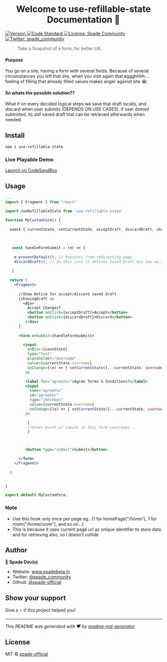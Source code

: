 
<h1 align="center">Welcome to use-refillable-state Documentation 👋</h1>
<p>
  <a href="https://www.npmjs.com/package/use-refillable-state" target="_blank">
    <img alt="Version" src="https://img.shields.io/npm/v/use-refillable-state.svg">
  </a>
  <a href="https://standardjs.com" target="_blank">
    <img alt="Code Standard" src="https://img.shields.io/badge/code_style-standard-brightgreen.svg">
  </a>
  <a href="#" target="_blank">
    <img alt="License: Spade Community" src="https://img.shields.io/badge/License-Spade Community-yellow.svg" />
  </a>
  <a href="https://twitter.com/spade_community" target="_blank">
    <img alt="Twitter: spade_community" src="https://img.shields.io/twitter/follow/spade_community.svg?style=social" />
  </a>
</p>

> Take a Snapshot of a form, for better UX. 

#### Purpose
You go on a site, having a form with several fields. Because of several circumstances you left that site, when you visit again that aggghhhh.... feeling of filling that already filled values makes anger against site 😂. 

#### So whats the possible solution??
What if on every decided logical steps we save that draft locally, and discard when user submits (DEPENDS ON USE CASES). 
if user doesnt submitted, its still saved draft that can be retrieved afterwards when needed.

## Install

```sh
npm i use-refillable-state
```

### Live Playable Demo
[Launch on CodeSandBox](https://codesandbox.io/embed/use-refillable-state-demo-7bdij3?fontsize=14&hidenavigation=1&theme=dark)
## Usage

```jsx
...
import { Fragment } from "react"

import useRefillableState from 'use-refillable-state'

function MyCustomForm() {
  
  const { currentState, setCurrentState, acceptDraft, discardDraft, showingDraft, saveState } = useRefillableState({username: '',
                                                                                                                    user_agree_tnc: false,
                                                                                                                    ...})
  
   const handleFormSubmit = (e) => {
   
    e.preventDefault(); // Prevents from redirecting page
    discardDraft(); // In this case it deletes Saved Draft bcz now we dont need this because user filled this form and submitted now!
   
   }
  
  return (
    <Fragment>
      
      //Show Notice for accept/discard saved draft
      {showingDraft && 
        <div>
          Accept Changes? 
          <button onClick={acceptDraft}>Accept</button>
          <button onClick={discardDraft}>Discard</button> 
         </div>
      }
    
      <form onSubmit={handleFormSubmit}>

        <input
          onBlur={saveState}
          type="text"
          placeholder="Username"
          value={currentState.username}
          onChange={(e) => { setCurrentState({...currentState, username: e.target.value}) }} 
         />

         <label for="agreetnc">Agree Terms & Conditions?</label> 
         <input 
           name="agreetnc"
           id="agreetnc"
           type="checkbox"
           value={currentState.username}
           onChange={(e) => { setCurrentState({...currentState, username: e.target.value}) }}
         />

          {
          //Other bunch of inputs in this form continues...
          }



         <button type="submit">Submit</button>

      </form>
    </Fragment>
  
  )

  
}

export default MyCustomForm;

```

### Note
* Use this hook only once per page eg.. (1 for homePage("/home"), 1 for room("/home/room"), and so on...)
* This is because it uses current page url as unique identifier to store data and for retrieving also, so i doesn't collide

## Author

👤 **Spade Dev(s)**

* Website: www.spadebeta.in
* Twitter: [@spade\_community](https://twitter.com/spade\_community)
* Github: [@spade-official](https://github.com/spade-official)

## Show your support

Give a ⭐️ if this project helped you!

***
_This README was generated with ❤️ by [readme-md-generator](https://github.com/kefranabg/readme-md-generator)_


## License

MIT © [spade-official](https://github.com/spade-official)
